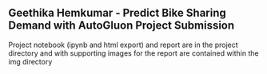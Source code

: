 ## Geethika Hemkumar - Predict Bike Sharing Demand with AutoGluon Project Submission

Project notebook (ipynb and html export) and report are in the project directory and with supporting images for the report are contained within the img directory